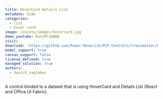 ```yaml
---
title: HoverCard Details List
metadate: hide
categories:
  - list
  - hover card
image: /assets/images/hovercard.jpg
demo_youtube: RunjPFiHBWQ
visit: 
download: 'https://github.com/Power-Maverick/PCF-Controls/tree/master/HoverDetailsList'
model_support: true
canvas_support: false
license_defined: true
managed_solution: true
authors:
  - danish_naglekar
---
```

A control binded to a  dataset that is using HoverCard and Details List (React and Office UI Fabric).
